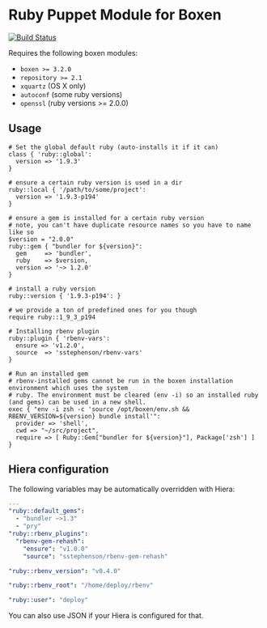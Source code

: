 # Ruby Puppet Module for Boxen

[![Build Status](https://travis-ci.org/boxen/puppet-ruby.png?branch=master)](https://travis-ci.org/boxen/puppet-ruby)

Requires the following boxen modules:

* `boxen >= 3.2.0`
* `repository >= 2.1`
* `xquartz` (OS X only)
* `autoconf` (some ruby versions)
* `openssl` (ruby versions >= 2.0.0)

## Usage

```puppet
# Set the global default ruby (auto-installs it if it can)
class { 'ruby::global':
  version => '1.9.3'
}

# ensure a certain ruby version is used in a dir
ruby::local { '/path/to/some/project':
  version => '1.9.3-p194'
}

# ensure a gem is installed for a certain ruby version
# note, you can't have duplicate resource names so you have to name like so
$version = "2.0.0"
ruby::gem { "bundler for ${version}":
  gem     => 'bundler',
  ruby    => $version,
  version => '~> 1.2.0'
}

# install a ruby version
ruby::version { '1.9.3-p194': }

# we provide a ton of predefined ones for you though
require ruby::1_9_3_p194

# Installing rbenv plugin
ruby::plugin { 'rbenv-vars':
  ensure => 'v1.2.0',
  source  => 'sstephenson/rbenv-vars'
}

# Run an installed gem
# rbenv-installed gems cannot be run in the boxen installation environment which uses the system
# ruby. The environment must be cleared (env -i) so an installed ruby (and gems) can be used in a new shell.
exec { "env -i zsh -c 'source /opt/boxen/env.sh && RBENV_VERSION=${version} bundle install'":
  provider => 'shell',
  cwd => "~/src/project",
  require => [ Ruby::Gem["bundler for ${version}"], Package['zsh'] ]
}
```

## Hiera configuration

The following variables may be automatically overridden with Hiera:

``` yaml
---
"ruby::default_gems":
  - "bundler ~>1.3"
  - "pry"
"ruby::rbenv_plugins":
  "rbenv-gem-rehash":
    "ensure": "v1.0.0"
    "source": "sstephenson/rbenv-gem-rehash"

"ruby::rbenv_version": "v0.4.0"

"ruby::rbenv_root": "/home/deploy/rbenv"

"ruby::user": "deploy"
```

You can also use JSON if your Hiera is configured for that.

